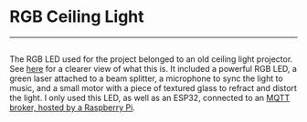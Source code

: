 # RGB Ceiling Light 
---

## 

The RGB LED used for the project belonged to an old ceiling light projector. See [here](https://www.amazon.com/Projector-Decoration-Birthday-Christmas-Valentines/dp/B0CXPV8XN3/ref=sr_1_8_sspa?crid=3JCTREHP45S58&dib=eyJ2IjoiMSJ9.LwRqdPkKCUTArIqGrzcevjJZdPtQVaMqCSTWPashwm3WLXKsTgKymWtsDl4DT12b5XcXPDGlz0da5H-mAugseW_OJzu7nC0XrPAbuyi2zzJ3nqJIRbdDKI_xV4eB_twFYQhS-No7ikwzeI9m5xUe2wwwXrVoL_cF6ZMFcsbowustEu-3ZpY6adghxzvN15GjkYfkjjE_U6QApxiKnEXu6pyxXNgmOTau4byQPCCrPR2TDcdB2a_Ej7NYWY9nEimBvewvAH-Bs7OBaTzSCkzAXfndb1j7oUh5_PAfRtNdoK8.gTGueyJCgL-H9PaBkKHLKQpHOTA3WTLEg1WfYJ5ICvs&dib_tag=se&keywords=cheap%2Bceiling%2Bprojector%2Blight&qid=1758860473&s=hi&sprefix=cheap%2Bceiling%2Bprojector%2Blig%2Ctools%2C60&sr=1-8-spons&sp_csd=d2lkZ2V0TmFtZT1zcF9tdGY&th=1) for a clearer view of what this is. It included a powerful RGB LED, a green laser attached to a beam splitter, a microphone to sync the light to music, and a small motor with a piece of textured glass to refract and distort the light. I only used this LED, as well as an ESP32, connected to an [MQTT broker, hosted by a Raspberry Pi](../RPi%20MQTT%20Broker).
